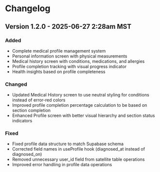# Changelog

## Version 1.2.0 - 2025-06-27 2:28am MST

### Added
- Complete medical profile management system
- Personal information screen with physical measurements
- Medical history screen with conditions, medications, and allergies
- Profile completion tracking with visual progress indicator
- Health insights based on profile completeness

### Changed
- Updated Medical History screen to use neutral styling for conditions instead of error-red colors
- Improved profile completion percentage calculation to be based on section completion
- Enhanced Profile screen with better visual hierarchy and section status indicators

### Fixed
- Fixed profile data structure to match Supabase schema
- Corrected field names in useProfile hook (diagnosed_at instead of diagnosed_on)
- Removed unnecessary user_id field from satellite table operations
- Improved error handling in profile data operations
